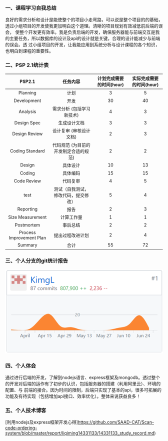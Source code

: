 ### 一、课程学习自我总结
   良好的需求分析和设计是能使整个的项目小走弯路，可以说是整个项目的的基础，透过小组项目的开发使我更加明白这个道理。清晰的项目规划有效减低前后端的误会，
   使整个开发更有效率。我是负责后端的开发，确保服务器能与前端交互是我的主要任务，所以数据库的设计及api的设计就是关键，合理的设计能减少与前端的误会。透
   过小组项目的开发，让我能应用到系统分析与设计课程的各个知识，也明白到课程的重要性。

### 二、PSP 2.1统计表
| PSP2.1                  |	任务内容	                     | 计划完成需要的时间(hour) | 实际完成需要的时间(hour) |
| :--------------------:  |  :----------------------------: |  :------------------: | :--------------------: |
|Planning	              | 计划	                          |  3                     |	       5              |
|Development              |	开发                           |	30	                   |         40             |
|Analysis	              | 需求分析 (包括学习新技术)          |	 4	                   |         3              |
|Design Spec              |	生成设计文档                    |	 3                    |	         3              |
|Design Review            | 设计复审 (审核设计文档)            |	2                    |	        3              |
|Coding Standard          | 代码规范 (为目前的开发制定合适的规范)|  2	                  |          2              |
|Design	                 | 具体设计                         |	10	                  |         13             |
|Coding	                 | 具体编码                         |	15	                  |         15             |
|Code Review	           | 代码复审	                        |   4                    |	        5              |
|test	                    | 测试（自我测试，修改代码，提交修改） |	 5                    |	        4              |
|Reporting                |	报告                           |	  2                 |     	    3             | 
|Size Measurement         |	计算工作量	                    |   1                    |	        1             |
|Postmortem	              | 事后总结                         |	 2                    |	         2             |
|Process Improvement Plan |	提出过程改进计划                |   2                    |	        4             |
|Summary                  |	合计                           |	  55	               |          72           |

### 三、个人分支的git统计报告
![avatar](images/Kimgl_gra.png)

### 四、个人体会
通过进行后端的开发，了解到nodejs语言、express框架及mongodb。透过整个的开发对后端的运作有了初步的认识，包括服务器的搭建（利用阿里云）、环境的配置、与
前端的接合。因为时间的限制，后端只实现了基本的api，很多可拓展的功能及有待实现（包括增加api接口、效率优化）。整体来说获益良多！

### 五、个人技术博客
[利用nodejs及express框架开发心得]https://github.com/SAAD-CAT/Scan-code-ordering-system/blob/master/report/liqiming14331133/14331133_study_record.md)
